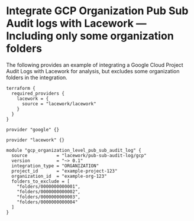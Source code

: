 # Integrate GCP Organization Pub Sub Audit logs with Lacework — Including only some organization folders
The following provides an example of integrating a Google Cloud Project Audit Logs with 
Lacework for analysis, but excludes some organization folders in the integration.


```hcl
terraform {
  required_providers {
    lacework = {
      source = "lacework/lacework"
    }
  }
}

provider "google" {}

provider "lacework" {}

module "gcp_organization_level_pub_sub_audit_log" {
  source           = "lacework/pub-sub-audit-log/gcp"
  version          = "~> 0.1"
  integration_type = "ORGANIZATION"
  project_id       = "example-project-123"
  organization_id  = "example-org-123"
  folders_to_exclude = [
    "folders/0000000000001",
    "folders/0000000000002",
    "folders/0000000000003",
    "folders/0000000000004"
  ]
}
```